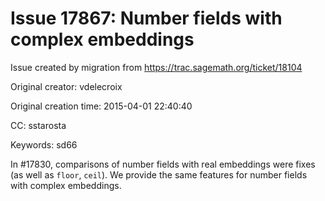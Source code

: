 # Issue 17867: Number fields with complex embeddings

Issue created by migration from https://trac.sagemath.org/ticket/18104

Original creator: vdelecroix

Original creation time: 2015-04-01 22:40:40

CC:  sstarosta

Keywords: sd66

In #17830, comparisons of number fields with real embeddings were fixes (as well as `floor`, `ceil`). We provide the same features for number fields with complex embeddings.
